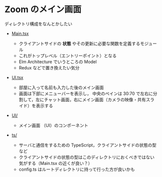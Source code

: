 # Zoom のメイン画面

ディレクトリ構成をなんとかしたい


- [Main.tsx](Main.tsx)
    - クライアントサイドの **状態** やその更新に必要な関数を定義するモジュール
    - これがトップレベル（エントリーポイント）となる
	- Elm Architecture でいうところの Model
    - Redux などで置き換えたい気分
	

- [UI.tsx](Main.tsx)
    - 部屋に入って名前も入力した後のメイン画面
    - 画面は下部にメニューバーを表示し，
	  中央のペインは 30:70 で左右に分割して，左にチャット画面，右にメイン画面（カメラの映像・共有スライド）を表示する
  

- [UI/](components)
    - メイン画面 （UI）のコンポーネント

- [ts/](ts)
    - サーバと通信をするための TypeScript，クライアントサイドの状態の型など
	- クライアントサイドの状態の型はこのディレクトリにおくべきではない気がする（Main.tsx の近くが良い？）
	- config.ts はルートディレクトリに持って行った方が良いかも
	

